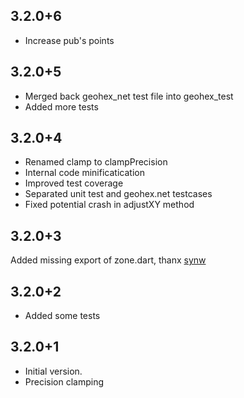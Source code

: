 ## 3.2.0+6

- Increase pub's points
  
## 3.2.0+5

- Merged back geohex_net test file into geohex_test
- Added more tests

## 3.2.0+4

- Renamed clamp to clampPrecision
- Internal code minificatication
- Improved test coverage
- Separated unit test and geohex.net testcases
- Fixed potential crash in adjustXY method

## 3.2.0+3

  Added missing export of zone.dart, thanx [synw](https://github.com/synw)

## 3.2.0+2

- Added some tests

## 3.2.0+1

- Initial version.
- Precision clamping
